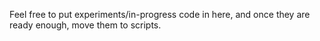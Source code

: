 Feel free to put experiments/in-progress code in here, and once they are ready enough, move them to scripts.
